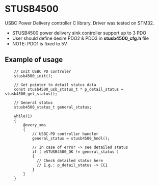 # STUSB4500
USBC Power Delivery controller C library. Driver was tested on STM32. 

- STUSB4500 power delivery sink controller support up to 3 PDO
- User should define desire PDO2 & PDO3 in **stusb4500_cfg.h** file
- NOTE: PDO1 is fixed to 5V

## Example of usage

```
    // Init USBC PD controler
    stusb4500_init();

    // Get pointer to detail status data
    const stusb4500_usb_status_t * p_detail_status = stusb4500_get_status();

    // General status
    stusb4500_status_t general_status;

    while(1)
    {
        @every_xms
        {
            // USBC-PD controller handler
            general_status = stusb4500_hndl();

            // In case of error -> see detailed status
            if ( eSTUSB4500_OK != general_status )
            {
              // Check detailed status here
              // E.g.: p_detail_status -> CC1
            }
        }
    }
```
